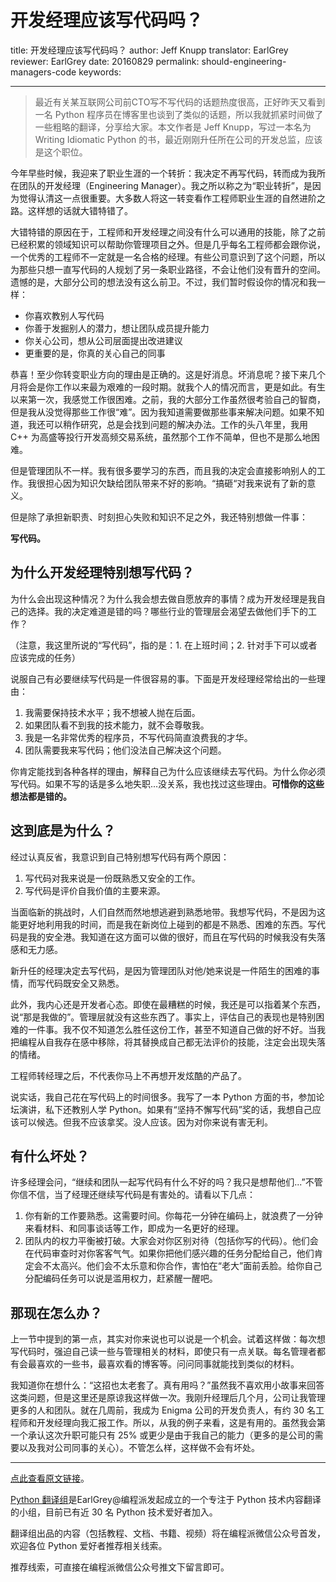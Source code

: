 # 开发经理应该写代码吗？

title: 开发经理应该写代码吗？
author: Jeff Knupp
translator: EarlGrey
reviewer: EarlGrey
date: 20160829
permalink: should-engineering-managers-code
keywords: 

***

> 最近有关某互联网公司前CTO写不写代码的话题热度很高，正好昨天又看到一名 Python 程序员在博客里也谈到了类似的话题，所以我就抓紧时间做了一些粗略的翻译，分享给大家。本文作者是 Jeff Knupp，写过一本名为 Writing Idiomatic Python 的书，最近刚刚升任所在公司的开发总监，应该是这个职位。

今年早些时候，我迎来了职业生涯的一个转折：我决定不再写代码，转而成为我所在团队的开发经理（Engineering Manager）。我之所以称之为“职业转折”，是因为觉得认清这一点很重要。大多数人将这一转变看作工程师职业生涯的自然进阶之路。这样想的话就大错特错了。

大错特错的原因在于，工程师和开发经理之间没有什么可以通用的技能，除了之前已经积累的领域知识可以帮助你管理项目之外。但是几乎每名工程师都会跟你说，一个优秀的工程师不一定就是一名合格的经理。有些公司意识到了这个问题，所以为那些只想一直写代码的人规划了另一条职业路径，不会让他们没有晋升的空间。遗憾的是，大部分公司的想法没有这么前卫。不过，我们暂时假设你的情况和我一样：

- 你喜欢教别人写代码
- 你善于发掘别人的潜力，想让团队成员提升能力
- 你关心公司，想从公司层面提出改进建议
- 更重要的是，你真的关心自己的同事

恭喜！至少你转变职业方向的理由是正确的。这是好消息。坏消息呢？接下来几个月将会是你工作以来最为艰难的一段时期。就我个人的情况而言，更是如此。有生以来第一次，我感觉工作很困难。之前，我的大部分工作虽然很考验自己的智商，但是我从没觉得那些工作很“难”。因为我知道需要做那些事来解决问题。如果不知道，我还可以稍作研究，总是会找到问题的解决办法。工作的头八年里，我用 C++ 为高盛等投行开发高频交易系统，虽然那个工作不简单，但也不是那么地困难。

但是管理团队不一样。我有很多要学习的东西，而且我的决定会直接影响别人的工作。我很担心因为知识欠缺给团队带来不好的影响。“搞砸“对我来说有了新的意义。

但是除了承担新职责、时刻担心失败和知识不足之外，我还特别想做一件事：

**写代码。**

## 为什么开发经理特别想写代码？

为什么会出现这种情况？为什么我会想去做自愿放弃的事情？成为开发经理是我自己的选择。我的决定难道是错的吗？哪些行业的管理层会渴望去做他们手下的工作？

（注意，我这里所说的“写代码”，指的是：1. 在上班时间；2. 针对手下可以或者应该完成的任务）

说服自己有必要继续写代码是一件很容易的事。下面是开发经理经常给出的一些理由：

1. 我需要保持技术水平；我不想被人抛在后面。
2. 如果团队看不到我的技术能力，就不会尊敬我。
3. 我是一名非常优秀的程序员，不写代码简直浪费我的才华。
4. 团队需要我来写代码；他们没法自己解决这个问题。

你肯定能找到各种各样的理由，解释自己为什么应该继续去写代码。为什么你必须写代码。如果不写的话是多么地失职...没关系，我也找过这些理由。**可惜你的这些想法都是错的。**

## 这到底是为什么？

经过认真反省，我意识到自己特别想写代码有两个原因：

1. 写代码对我来说是一份既熟悉又安全的工作。
2. 写代码是评价自我价值的主要来源。

当面临新的挑战时，人们自然而然地想逃避到熟悉地带。我想写代码，不是因为这能更好地利用我的时间，而是我在新岗位上碰到的都是不熟悉、困难的东西。写代码是我的安全港。我知道在这方面可以做的很好，而且在写代码的时候我没有失落感和无力感。

新升任的经理决定去写代码，是因为管理团队对他/她来说是一件陌生的困难的事情，而写代码既安全又熟悉。

此外，我内心还是开发者心态。即使在最糟糕的时候，我还是可以指着某个东西，说“那是我做的”。管理层就没有这些东西了。事实上，评估自己的表现也是特别困难的一件事。我不仅不知道怎么胜任这份工作，甚至不知道自己做的好不好。当我把编程从自我存在感中移除，将其替换成自己都无法评价的技能，注定会出现失落的情绪。

工程师转经理之后，不代表你马上不再想开发炫酷的产品了。

说实话，我自己花在写代码上的时间很多。我写了一本 Python 方面的书，参加论坛演讲，私下还教别人学 Python。如果有“坚持不懈写代码”奖的话，我想自己应该可以候选。但我不应该拿奖。没人应该。因为对你来说有害无利。

## 有什么坏处？

许多经理会问，“继续和团队一起写代码有什么不好的吗？我只是想帮他们...”不管你信不信，当了经理还继续写代码是有害处的。请看以下几点：

1. 你有新的工作要熟悉。这需要时间。你每花一分钟在编码上，就浪费了一分钟来看材料、和同事谈话等工作，即成为一名更好的经理。
2. 团队内的权力平衡被打破。大家会对你区别对待（包括你写的代码）。他们会在代码审查时对你客客气气。如果你把他们感兴趣的任务分配给自己，他们肯定会不太高兴。他们会不太乐意和你合作，害怕在“老大”面前丢脸。给你自己分配编码任务可以说是滥用权力，赶紧醒一醒吧。

## 那现在怎么办？

上一节中提到的第一点，其实对你来说也可以说是一个机会。试着这样做：每次想写代码时，强迫自己读一些与管理相关的材料，即使只有一点关联。每名管理者都有会最喜欢的一些书，最喜欢看的博客等。问问同事就能找到类似的材料。

我知道你在想什么：“这招也太老套了。真有用吗？”虽然我不喜欢用小故事来回答这类问题，但是这里还是原谅我这样做一次。我刚升经理后几个月，公司让我管理更多的人和团队。就在几周前，我成为 Enigma 公司的开发负责人，有约 30 名工程师和开发经理向我汇报工作。所以，从我的例子来看，这是有用的。虽然我会第一个承认这次升职可能只有 25% 或更少是由于我自己的能力（更多的是公司的需要以及我对公司同事的关心）。不管怎么样，这样做不会有坏处。


***

[点此查看原文链接](http://jeffknupp.com/blog/2016/08/28/should-engineering-managers-code/)。

[Python 翻译组](https://github.com/PythonTG)是EarlGrey@编程派发起成立的一个专注于 Python 技术内容翻译的小组，目前已有近 30 名 Python 技术爱好者加入。

翻译组出品的内容（包括教程、文档、书籍、视频）将在编程派微信公众号首发，欢迎各位 Python 爱好者推荐相关线索。

推荐线索，可直接在编程派微信公众号推文下留言即可。
